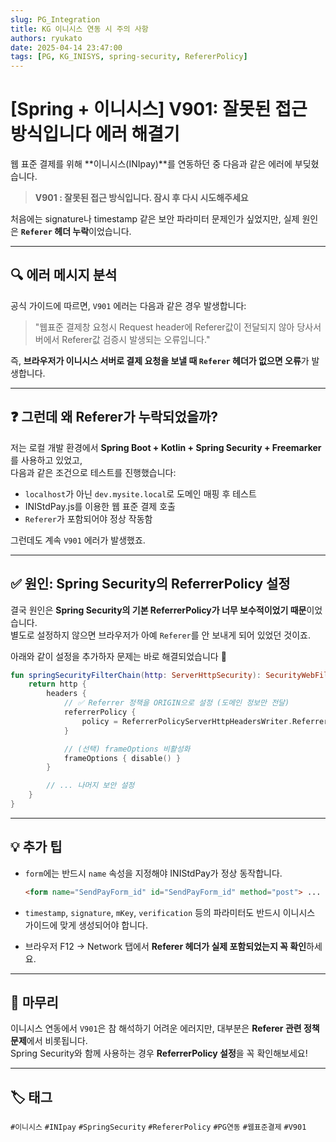 ```yaml
---
slug: PG_Integration 
title: KG 이니시스 연동 시 주의 사항 
authors: ryukato
date: 2025-04-14 23:47:00
tags: [PG, KG_INISYS, spring-security, RefererPolicy]
---
```


# [Spring + 이니시스] V901: 잘못된 접근 방식입니다 에러 해결기

웹 표준 결제를 위해 **이니시스(INIpay)**를 연동하던 중 다음과 같은 에러에 부딪혔습니다.

> **V901 : 잘못된 접근 방식입니다. 잠시 후 다시 시도해주세요**

처음에는 signature나 timestamp 같은 보안 파라미터 문제인가 싶었지만, 실제 원인은 **`Referer` 헤더 누락**이었습니다.

---

## 🔍 에러 메시지 분석

공식 가이드에 따르면, `V901` 에러는 다음과 같은 경우 발생합니다:

> "웹표준 결제창 요청시 Request header에 Referer값이 전달되지 않아 당사서버에서 Referer값 검증시 발생되는 오류입니다."

즉, **브라우저가 이니시스 서버로 결제 요청을 보낼 때 `Referer` 헤더가 없으면 오류**가 발생합니다.

---

## ❓ 그런데 왜 Referer가 누락되었을까?

저는 로컬 개발 환경에서 **Spring Boot + Kotlin + Spring Security + Freemarker**를 사용하고 있었고,  
다음과 같은 조건으로 테스트를 진행했습니다:

- `localhost`가 아닌 `dev.mysite.local`로 도메인 매핑 후 테스트
- INIStdPay.js를 이용한 웹 표준 결제 호출
- `Referer`가 포함되어야 정상 작동함

그런데도 계속 `V901` 에러가 발생했죠.

---

## ✅ 원인: Spring Security의 ReferrerPolicy 설정

결국 원인은 **Spring Security의 기본 ReferrerPolicy가 너무 보수적이었기 때문**이었습니다.  
별도로 설정하지 않으면 브라우저가 아예 `Referer`를 안 보내게 되어 있었던 것이죠.

아래와 같이 설정을 추가하자 문제는 바로 해결되었습니다 🎉

```kotlin
fun springSecurityFilterChain(http: ServerHttpSecurity): SecurityWebFilterChain {
    return http {
        headers {
            // ✅ Referrer 정책을 ORIGIN으로 설정 (도메인 정보만 전달)
            referrerPolicy {
                policy = ReferrerPolicyServerHttpHeadersWriter.ReferrerPolicy.ORIGIN
            }

            // (선택) frameOptions 비활성화
            frameOptions { disable() }
        }

        // ... 나머지 보안 설정
    }
}
```

---

## 💡 추가 팁

- `form`에는 반드시 `name` 속성을 지정해야 INIStdPay가 정상 동작합니다.
  
  ```html
  <form name="SendPayForm_id" id="SendPayForm_id" method="post"> ... </form>
  ```

- `timestamp`, `signature`, `mKey`, `verification` 등의 파라미터도 반드시 이니시스 가이드에 맞게 생성되어야 합니다.
- 브라우저 F12 → Network 탭에서 **Referer 헤더가 실제 포함되었는지 꼭 확인**하세요.

---

## 📝 마무리

이니시스 연동에서 `V901`은 참 해석하기 어려운 에러지만, 대부분은 **Referer 관련 정책 문제**에서 비롯됩니다.  
Spring Security와 함께 사용하는 경우 **ReferrerPolicy 설정**을 꼭 확인해보세요!

---

## 🏷️ 태그

`#이니시스` `#INIpay` `#SpringSecurity` `#RefererPolicy` `#PG연동` `#웹표준결제` `#V901`
